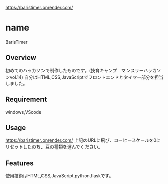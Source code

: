 https://baristimer.onrender.com/
# name
BarisTimer
## Overview
初めてのハッカソンで制作したものです。(技育キャンプ　マンスリーハッカソンvol.14)
自分はHTML,CSS,JavaScriptでフロントエンドとタイマー部分を担当しました。
## Requirement
windows,VScode
## Usage
https://baristimer.onrender.com/
上記のURLに飛び、コーヒースケールを0にリセットしたのち、豆の種類を選んでください。
## Features
使用技術はHTML,CSS,JavaScript,python,flaskです。
 

